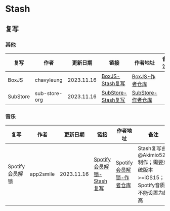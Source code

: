 # Stash
## 复写
### 其他
| 复写 | 作者 | 更新日期 | 链接 | 作者地址 | 备注 |
| - | - | - | - | - | - |
| BoxJS | chavyleung | 2023.11.16 | [BoxJS-Stash复写](https://cdn.jsdelivr.net/gh/Akimio521/BetterRuler@main/Stash/Override/BoxJS.stoverride) | [BoxJS-作者仓库](https://github.com/chavyleung/scripts) |   |
| SubStore | sub-store-org | 2023.11.16 | [SubStore-Stash复写](https://cdn.jsdelivr.net/gh/Akimio521/BetterRuler@main/Stash/Override/SubStore.stoverride) | [SubStore-作者仓库](https://github.com/sub-store-org/Sub-Store) |   |

### 音乐
| 复写 | 作者 | 更新日期 | 链接 | 作者地址 | 备注 |
| - | - | - | - | - | - |
| Spotify会员解锁 | app2smile | 2023.11.16 | [Spotify会员解锁-Stash复写](https://cdn.jsdelivr.net/gh/Akimio521/BetterRuler@main/Stash/Override/Spotify/Spotify.stoverride) | [Spotify会员解锁-作者仓库](https://github.com/app2smile/rules) | Stash复写由@Akimio521制作；需要系统版本>=iOS15；Spotify音质不能设置为超高 |